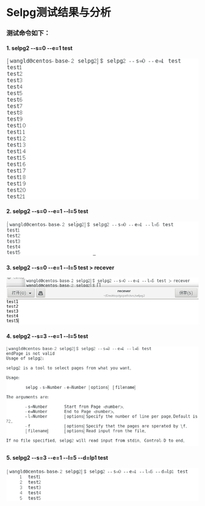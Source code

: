 # Selpg测试结果与分析
### 测试命令如下：  

#### 1. selpg2 --s=0 --e=1 test  

![](image/1.png)  

#### 2. selpg2 --s=0 --e=1 --l=5 test  

![](image/2.png)  

#### 3. selpg2 --s=0 --e=1 --l=5 test > recever  

![](image/3.png)  

#### 4. selpg2 --s=3 --e=1 --l=5 test  

![](image/4.png)  

#### 5. selpg2 --s=3 --e=1 --l=5 --d=lp1 test  

![](image/6.png)  
